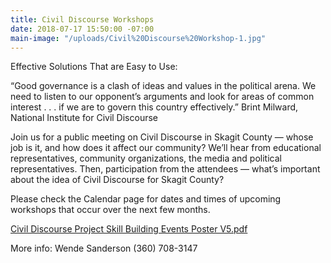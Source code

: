 ```yaml
---
title: Civil Discourse Workshops
date: 2018-07-17 15:50:00 -07:00
main-image: "/uploads/Civil%20Discourse%20Workshop-1.jpg"
---
```


Effective Solutions That are Easy to Use:

“Good governance is a clash of ideas and values in the political arena. We need to listen to our opponent’s arguments and look for areas of common interest . . . if we are to govern this country effectively.” Brint Milward, National Institute for Civil Discourse

Join us for a public meeting on Civil Discourse in Skagit County — whose job is it, and how does it affect our community? We’ll hear from educational representatives, community organizations, the media and political representatives. Then, participation from the attendees — what’s important about the idea of Civil Discourse for Skagit County?

Please check the Calendar page for dates and times of upcoming workshops that occur over the next few months.

[Civil Discourse Project Skill Building Events Poster V5.pdf](/uploads/Civil%20Discourse%20Project%20Skill%20Building%20Events%20Poster%20V5.pdf)

More info: Wende Sanderson (360) 708-3147